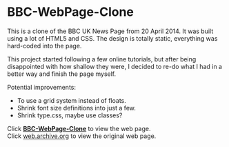 # BBC-WebPage-Clone

This is a clone of the BBC UK News Page from 20 April 2014. It was built using a lot of HTML5 and CSS. The design is totally static, everything was hard-coded into the page.

This project started following a few online tutorials, but after being disappointed with how shallow they were, I decided to re-do what I had in a better way and finish the page myself.


Potential improvements:
 - To use a grid system instead of floats.
 - Shrink font size definitions into just a few.
 - Shrink type.css, maybe use classes?

Click <a href="https://f54vnfg.github.io/BBC-WebPage-Clone/"> <strong>BBC-WebPage-Clone</strong></a> to view the web page.  
Click <a href="https://web.archive.org/web/20140420051805/http://www.bbc.co.uk/news/uk/">web.archive.org</a> to view the original web page.
